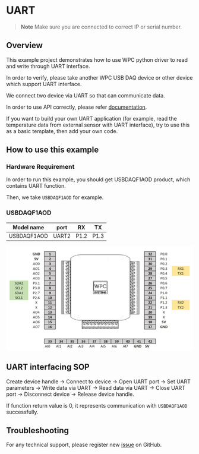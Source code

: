 
# UART
> **Note**
> Make sure you are connected to correct IP or serial number.

## Overview

This example project demonstrates how to use WPC python driver to read and write through UART interface.

In order to verify, please take another WPC USB DAQ device or other device which support UART interface.

We connect two device via UART so that can communicate data.
 
In order to use API correctly, please refer [documentation](https://wpc-systems-ltd.github.io/WPC_Python_driver_release/).

If you want to build your own UART application (for example, read the temperature data from external sensor with UART interface), try to use this as a basic template, then add your own code.

## How to use this example

### Hardware Requirement

In order to run this example, you should get USBDAQF1AOD product, which contains UART function. 

Then, we take `USBDAQF1AOD` for example.

### USBDAQF1AOD

|   Model name     | port  | RX   | TX   |
| -----------------|:-----:|:----:|:----:|
| USBDAQF1AOD   | UART2 | P1.2 | P1.3 |

<img src="https://github.com/WPC-Systems-Ltd/WPC_Python_driver_release/blob/main/Reference/Pinouts/pinout-USBDAQF1AOD.JPG" alt="drawing" width="600"/>

## UART interfacing SOP 

Create device handle -> Connect to device -> Open UART port -> Set UART parameters -> Write data via UART -> Read data via UART -> Close UART port -> Disconnect device -> Release device handle.

If function return value is 0, it represents communication with `USBDAQF1AOD` successfully.

## Troubleshooting

For any technical support, please register new [issue](https://github.com/WPC-Systems-Ltd/WPC_Python_driver_release/issues) on GitHub.